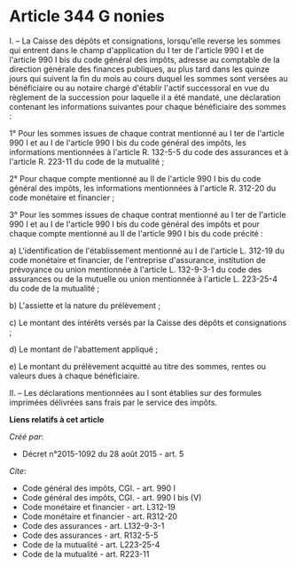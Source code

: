 # Article 344 G nonies

I. – La Caisse des dépôts et consignations, lorsqu'elle reverse les sommes qui entrent dans le champ d'application du I ter
de l'article 990 I et de l'article 990 I bis du code général des impôts, adresse au comptable de la direction générale des
finances publiques, au plus tard dans les quinze jours qui suivent la fin du mois au cours duquel les sommes sont versées au
bénéficiaire ou au notaire chargé d'établir l'actif successoral en vue du règlement de la succession pour laquelle il a été
mandaté, une déclaration contenant les informations suivantes pour chaque bénéficiaire des sommes : 

1° Pour les sommes issues de chaque contrat mentionné au I ter de l'article 990 I et au I de l'article 990 I bis du code
général des impôts, les informations mentionnées à l'article R. 132-5-5 du code des assurances et à l'article R. 223-11 du
code de la mutualité ; 

2° Pour chaque compte mentionné au II de l'article 990 I bis du code général des impôts, les informations mentionnées à
l'article R. 312-20 du code monétaire et financier ; 

3° Pour les sommes issues de chaque contrat mentionné au I ter de l'article 990 I et au I de l'article 990 I bis du code
général des impôts et pour chaque compte mentionné au II de l'article 990 I bis du code précité : 

a) L'identification de l'établissement mentionné au I de l'article L. 312-19 du code monétaire et financier, de l'entreprise
d'assurance, institution de prévoyance ou union mentionnée à l'article L. 132-9-3-1 du code des assurances ou de la mutuelle
ou union mentionnée à l'article L. 223-25-4 du code de la mutualité ; 

b) L'assiette et la nature du prélèvement ; 

c) Le montant des intérêts versés par la Caisse des dépôts et consignations ; 

d) Le montant de l'abattement appliqué ; 

e) Le montant du prélèvement acquitté au titre des sommes, rentes ou valeurs dues à chaque bénéficiaire. 

II. – Les déclarations mentionnées au I sont établies sur des formules imprimées délivrées sans frais par le service des
impôts.

**Liens relatifs à cet article**

_Créé par_:

  - Décret n°2015-1092 du 28 août 2015 - art. 5

_Cite_:

  - Code général des impôts, CGI. - art. 990 I
  - Code général des impôts, CGI. - art. 990 I bis (V)
  - Code monétaire et financier - art. L312-19
  - Code monétaire et financier - art. R312-20
  - Code des assurances - art. L132-9-3-1
  - Code des assurances - art. R132-5-5
  - Code de la mutualité - art. L223-25-4
  - Code de la mutualité - art. R223-11
